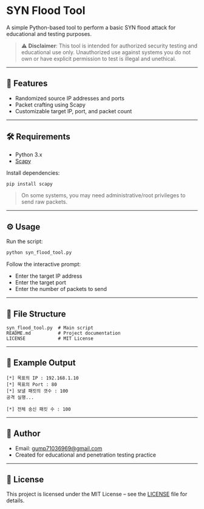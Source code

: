 # SYN Flood Tool

A simple Python-based tool to perform a basic SYN flood attack for educational and testing purposes.

> ⚠️ **Disclaimer**: This tool is intended for authorized security testing and educational use only. Unauthorized use against systems you do not own or have explicit permission to test is illegal and unethical.

---

## 🚀 Features

- Randomized source IP addresses and ports
- Packet crafting using Scapy
- Customizable target IP, port, and packet count

---

## 🛠 Requirements

- Python 3.x
- [Scapy](https://scapy.readthedocs.io/)

Install dependencies:

```bash
pip install scapy
```

> On some systems, you may need administrative/root privileges to send raw packets.

---

## ⚙️ Usage

Run the script:

```bash
python syn_flood_tool.py
```

Follow the interactive prompt:

- Enter the target IP address
- Enter the target port
- Enter the number of packets to send

---

## 📁 File Structure

```
syn_flood_tool.py  # Main script
README.md          # Project documentation
LICENSE            # MIT License
```

---

## 🧪 Example Output

```text
[*] 목표의 IP : 192.168.1.10
[*] 목표의 Port : 80
[*] 보낼 패킷의 갯수 : 100
공격 실행...

[*] 전체 송신 패킷 수 : 100
```

---

## 🙋 Author

- Email: gump71036969@gmail.com
- Created for educational and penetration testing practice

---

## 📄 License

This project is licensed under the MIT License – see the [LICENSE](LICENSE) file for details.
